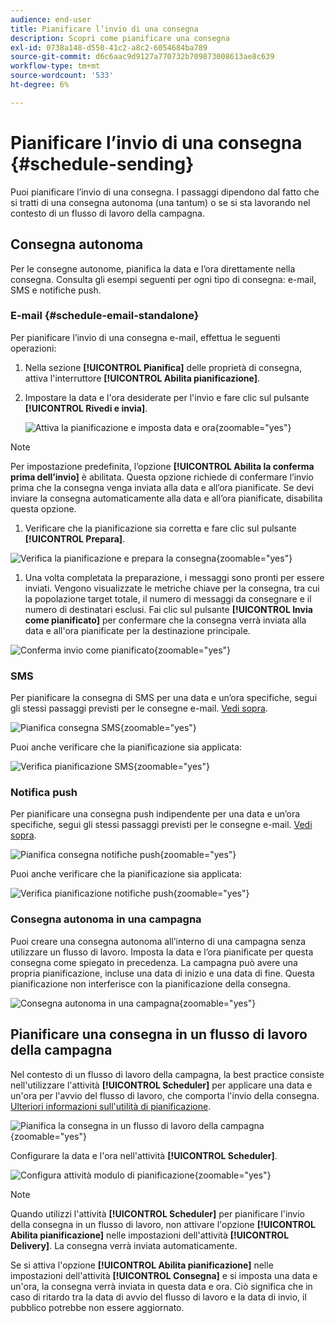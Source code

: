 ```yaml
---
audience: end-user
title: Pianificare l’invio di una consegna
description: Scopri come pianificare una consegna
exl-id: 0738a148-d550-41c2-a8c2-6054684ba789
source-git-commit: d6c6aac9d9127a770732b709873008613ae8c639
workflow-type: tm+mt
source-wordcount: '533'
ht-degree: 6%

---
```


# Pianificare l’invio di una consegna {#schedule-sending}

Puoi pianificare l’invio di una consegna. I passaggi dipendono dal fatto che si tratti di una consegna autonoma (una tantum) o se si sta lavorando nel contesto di un flusso di lavoro della campagna.

## Consegna autonoma

Per le consegne autonome, pianifica la data e l’ora direttamente nella consegna. Consulta gli esempi seguenti per ogni tipo di consegna: e-mail, SMS e notifiche push.

### E-mail {#schedule-email-standalone}

Per pianificare l’invio di una consegna e-mail, effettua le seguenti operazioni:

1. Nella sezione **[!UICONTROL Pianifica]** delle proprietà di consegna, attiva l&#39;interruttore **[!UICONTROL Abilita pianificazione]**.

1. Impostare la data e l&#39;ora desiderate per l&#39;invio e fare clic sul pulsante **[!UICONTROL Rivedi e invia]**.

   ![Attiva la pianificazione e imposta data e ora](assets/schedule-email-standalone.png){zoomable="yes"}

>[!NOTE]
>
>Per impostazione predefinita, l’opzione **[!UICONTROL Abilita la conferma prima dell’invio]** è abilitata. Questa opzione richiede di confermare l’invio prima che la consegna venga inviata alla data e all’ora pianificate. Se devi inviare la consegna automaticamente alla data e all’ora pianificate, disabilita questa opzione.
>

1. Verificare che la pianificazione sia corretta e fare clic sul pulsante **[!UICONTROL Prepara]**.

![Verifica la pianificazione e prepara la consegna](assets/schedule-email-standalone-prepare.png){zoomable="yes"}

1. Una volta completata la preparazione, i messaggi sono pronti per essere inviati. Vengono visualizzate le metriche chiave per la consegna, tra cui la popolazione target totale, il numero di messaggi da consegnare e il numero di destinatari esclusi. Fai clic sul pulsante **[!UICONTROL Invia come pianificato]** per confermare che la consegna verrà inviata alla data e all&#39;ora pianificate per la destinazione principale.

![Conferma invio come pianificato](assets/schedule-email-standalone-send.png){zoomable="yes"}

### SMS

Per pianificare la consegna di SMS per una data e un’ora specifiche, segui gli stessi passaggi previsti per le consegne e-mail. [Vedi sopra](#schedule-email-standalone).

![Pianifica consegna SMS](assets/schedule-sms-standalone.png){zoomable="yes"}

Puoi anche verificare che la pianificazione sia applicata:

![Verifica pianificazione SMS](assets/schedule-sms-standalone-prepare.png){zoomable="yes"}

### Notifica push

Per pianificare una consegna push indipendente per una data e un’ora specifiche, segui gli stessi passaggi previsti per le consegne e-mail. [Vedi sopra](#schedule-email-standalone).

![Pianifica consegna notifiche push](assets/schedule-push-standalone.png){zoomable="yes"}

Puoi anche verificare che la pianificazione sia applicata:

![Verifica pianificazione notifiche push](assets/schedule-push-standalone-prepare.png){zoomable="yes"}

### Consegna autonoma in una campagna

Puoi creare una consegna autonoma all’interno di una campagna senza utilizzare un flusso di lavoro. Imposta la data e l’ora pianificate per questa consegna come spiegato in precedenza. La campagna può avere una propria pianificazione, incluse una data di inizio e una data di fine. Questa pianificazione non interferisce con la pianificazione della consegna.

![Consegna autonoma in una campagna](assets/schedule-delivery-standalone.png){zoomable="yes"}

## Pianificare una consegna in un flusso di lavoro della campagna

Nel contesto di un flusso di lavoro della campagna, la best practice consiste nell&#39;utilizzare l&#39;attività **[!UICONTROL Scheduler]** per applicare una data e un&#39;ora per l&#39;avvio del flusso di lavoro, che comporta l&#39;invio della consegna. [Ulteriori informazioni sull&#39;utilità di pianificazione](../workflows/activities/scheduler.md).

![Pianifica la consegna in un flusso di lavoro della campagna](assets/schedule-workflow.png){zoomable="yes"}

Configurare la data e l&#39;ora nell&#39;attività **[!UICONTROL Scheduler]**.

![Configura attività modulo di pianificazione](assets/schedule-workflow-scheduler.png){zoomable="yes"}

>[!NOTE]
>
>Quando utilizzi l&#39;attività **[!UICONTROL Scheduler]** per pianificare l&#39;invio della consegna in un flusso di lavoro, non attivare l&#39;opzione **[!UICONTROL Abilita pianificazione]** nelle impostazioni dell&#39;attività **[!UICONTROL Delivery]**. La consegna verrà inviata automaticamente.
>

Se si attiva l&#39;opzione **[!UICONTROL Abilita pianificazione]** nelle impostazioni dell&#39;attività **[!UICONTROL Consegna]** e si imposta una data e un&#39;ora, la consegna verrà inviata in questa data e ora. Ciò significa che in caso di ritardo tra la data di avvio del flusso di lavoro e la data di invio, il pubblico potrebbe non essere aggiornato.